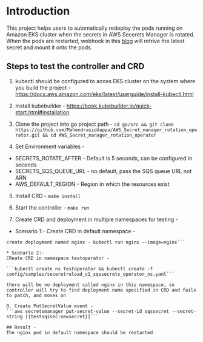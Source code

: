 # Introduction
This project helps users to automatically redeploy the pods running on Amazon EKS cluster when the secrets in AWS Secerets Manager is rotated. When the pods are restarted, webhook in this [blog](https://aws.amazon.com/blogs/containers/aws-secrets-controller-poc/) will retrive the latest secret and mount it onto the pods.

## Steps to test the controller and CRD 
1. kubectl should be configured to acces EKS cluster on the system where you build the project - https://docs.aws.amazon.com/eks/latest/userguide/install-kubectl.html

2. Install kubebuilder - https://book.kubebuilder.io/quick-start.html#installation

3. Clone the project into go project path - 
```cd go/src && git clone https://github.com/Mahendrasiddappa/AWS_Secret_manager_rotation_operator.git && cd AWS_Secret_manager_rotation_operator```

4. Set Environment variables - 
* SECRETS_ROTATE_AFTER - Default is 5 seconds, can be configured in seconds
* SECRETS_SQS_QUEUE_URL - no default, pass the SQS queue URL not ARN
* AWS_DEFAULT_REGION -  Region in which the resources exist

5. Install CRD - 
```make install```

6. Start the controller - 
```make run ```

7. Create CRD and deployment in multiple namespaces for testing -
* Scenario 1:-
Create CRD in default namespace -
```kubectl create -f config/samples/seceretreload_v1_sqssecrets.yaml
create deployment named nginx - kubectl run nginx --image=nginx```

* Scenario 2:-
CReate CRD in namespace testoperator -

```kubectl create ns testoperator && kubectl create -f config/samples/seceretreload_v1_sqssecrets_operator_ns.yaml```

there will be no deployment called nginx in this namespace, so controller will try to find deployment name specified in CRD and fails to patch, and moves on

8. Create PutSecretValue event -
```aws secretsmanager put-secret-value --secret-id sqssecret --secret-string [{testsqssec:newsecret}]```

## Result - 
The nginx pod in default namespace should be restarted
